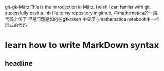 git-gk-März
This is the introduction in März. I wish I can familar with git.
sucessfully push a .nb file to my repository in github, 将mathematica的一段代码上传了
但是问题是如何在gitkraken 中显示与mathematica notebook中一样形式的代码
# learn how to write MarkDown syntax
## headline 
